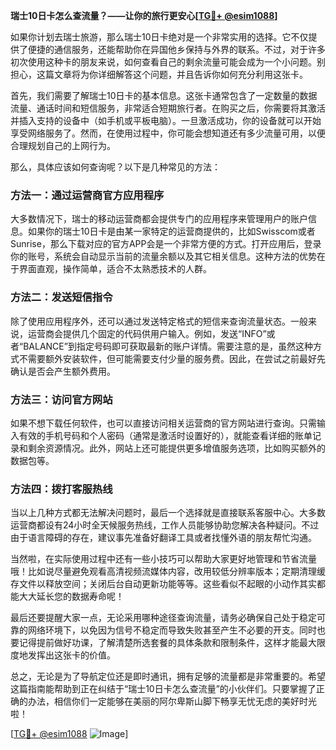 **瑞士10日卡怎么查流量？——让你的旅行更安心[[TG💪+ @esim1088](https://t.me/s/esim1088)]**

如果你计划去瑞士旅游，那么瑞士10日卡绝对是一个非常实用的选择。它不仅提供了便捷的通信服务，还能帮助你在异国他乡保持与外界的联系。不过，对于许多初次使用这种卡的朋友来说，如何查看自己的剩余流量可能会成为一个小问题。别担心，这篇文章将为你详细解答这个问题，并且告诉你如何充分利用这张卡。

首先，我们需要了解瑞士10日卡的基本信息。这张卡通常包含了一定数量的数据流量、通话时间和短信服务，非常适合短期旅行者。在购买之后，你需要将其激活并插入支持的设备中（如手机或平板电脑）。一旦激活成功，你的设备就可以开始享受网络服务了。然而，在使用过程中，你可能会想知道还有多少流量可用，以便合理规划自己的上网行为。

那么，具体应该如何查询呢？以下是几种常见的方法：

### 方法一：通过运营商官方应用程序

大多数情况下，瑞士的移动运营商都会提供专门的应用程序来管理用户的账户信息。如果你的瑞士10日卡是由某一家特定的运营商提供的，比如Swisscom或者Sunrise，那么下载对应的官方APP会是一个非常方便的方式。打开应用后，登录你的账号，系统会自动显示当前的流量余额以及其它相关信息。这种方法的优势在于界面直观，操作简单，适合不太熟悉技术的人群。

### 方法二：发送短信指令

除了使用应用程序外，还可以通过发送特定格式的短信来查询流量状态。一般来说，运营商会提供几个固定的代码供用户输入。例如，发送“INFO”或者“BALANCE”到指定号码即可获取最新的账户详情。需要注意的是，虽然这种方式不需要额外安装软件，但可能需要支付少量的服务费。因此，在尝试之前最好先确认是否会产生额外费用。

### 方法三：访问官方网站

如果不想下载任何软件，也可以直接访问相关运营商的官方网站进行查询。只需输入有效的手机号码和个人密码（通常是激活时设置好的），就能查看详细的账单记录和剩余资源情况。此外，网站上还可能提供更多增值服务选项，比如购买额外的数据包等。

### 方法四：拨打客服热线

当以上几种方式都无法解决问题时，最后一个选择就是直接联系客服中心。大多数运营商都设有24小时全天候服务热线，工作人员能够协助您解决各种疑问。不过由于语言障碍的存在，建议事先准备好翻译工具或者找懂外语的朋友帮忙沟通。

当然啦，在实际使用过程中还有一些小技巧可以帮助大家更好地管理和节省流量哦！比如说尽量避免观看高清视频流媒体内容，改用较低分辨率版本；定期清理缓存文件以释放空间；关闭后台自动更新功能等等。这些看似不起眼的小动作其实都能大大延长您的数据寿命呢！

最后还要提醒大家一点，无论采用哪种途径查询流量，请务必确保自己处于稳定可靠的网络环境下，以免因为信号不稳定而导致失败甚至产生不必要的开支。同时也要记得提前做好功课，了解清楚所选套餐的具体条款和限制条件，这样才能最大限度地发挥出这张卡的价值。

总之，无论是为了导航定位还是即时通讯，拥有足够的流量都是非常重要的。希望这篇指南能帮助到正在纠结于“瑞士10日卡怎么查流量”的小伙伴们。只要掌握了正确的办法，相信你们一定能够在美丽的阿尔卑斯山脚下畅享无忧无虑的美好时光啦！

[[TG💪+ @esim1088](https://t.me/s/esim1088) ![Image](https://i.postimg.cc/4NQfJmqS/Snipaste-2025-05-13-00-14-12.png)]